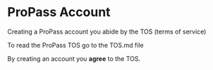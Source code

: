 # ProPass Account

Creating a ProPass account you abide by the TOS (terms of service) 

To read the ProPass TOS go to the TOS.md file

By creating an account you **agree** to the TOS.

